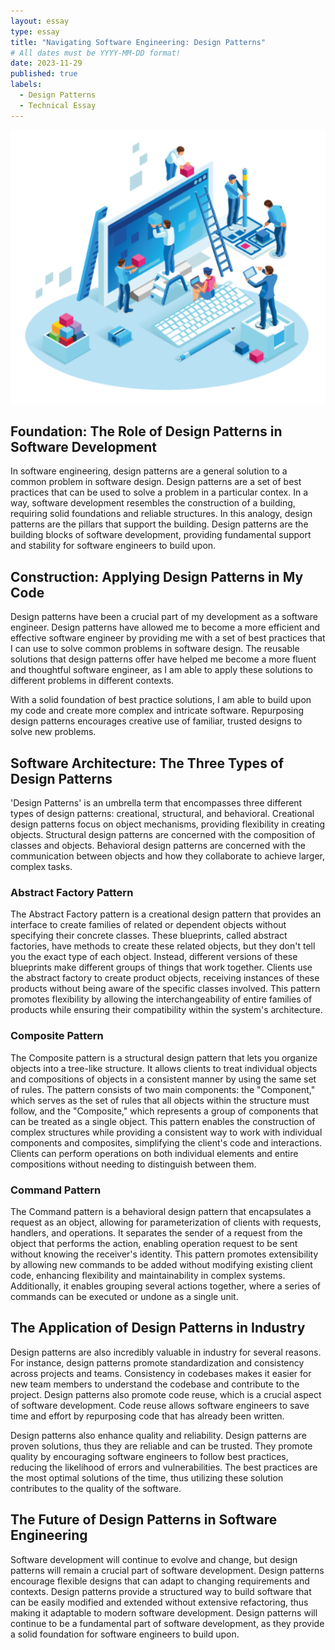 ```yaml
---
layout: essay
type: essay
title: "Navigating Software Engineering: Design Patterns"
# All dates must be YYYY-MM-DD format!
date: 2023-11-29
published: true
labels:
  - Design Patterns
  - Technical Essay
---
```

<img width="560" class="rounded float-start pe-4" src="../img/design-patterns/building-blocks.png" alt="image">

## Foundation: The Role of Design Patterns in Software Development

In software engineering, design patterns are a general solution to a common problem in software design. Design patterns are a set of best practices that can be used to solve a problem in a particular contex. In a way, software development resembles the construction of a building, requiring solid foundations and reliable structures. In this analogy, design patterns are the pillars that support the building. Design patterns are the building blocks of software development, providing fundamental support and stability for software engineers to build upon.

## Construction: Applying Design Patterns in My Code 

Design patterns have been a crucial part of my development as a software engineer. Design patterns have allowed me to become a more efficient and effective software engineer by providing me with a set of best practices that I can use to solve common problems in software design. The reusable solutions that design patterns offer have helped me become a more fluent and thoughtful software engineer, as I am able to apply these solutions to different problems in different contexts.

With a solid foundation of best practice solutions, I am able to build upon my code and create more complex and intricate software. Repurposing design patterns encourages creative use of familiar, trusted designs to solve new problems. 

## Software Architecture: The Three Types of Design Patterns

'Design Patterns' is an umbrella term that encompasses three different types of design patterns: creational, structural, and behavioral. Creational design patterns focus on object mechanisms, providing flexibility in creating objects. Structural design patterns are concerned with the composition of classes and objects. Behavioral design patterns are concerned with the communication between objects and how they collaborate to achieve larger, complex tasks.

### Abstract Factory Pattern

The Abstract Factory pattern is a creational design pattern that provides an interface to create families of related or dependent objects without specifying their concrete classes. These blueprints, called abstract factories, have methods to create these related objects, but they don't tell you the exact type of each object. Instead, different versions of these blueprints make different groups of things that work together. Clients use the abstract factory to create product objects, receiving instances of these products without being aware of the specific classes involved. This pattern promotes flexibility by allowing the interchangeability of entire families of products while ensuring their compatibility within the system's architecture.

### Composite Pattern

The Composite pattern is a structural design pattern that lets you organize objects into a tree-like structure. It allows clients to treat individual objects and compositions of objects in a consistent manner by using the same set of rules. The pattern consists of two main components: the "Component," which serves as the set of rules that all objects within the structure must follow, and the "Composite," which represents a group of components that can be treated as a single object. This pattern enables the construction of complex structures while providing a consistent way to work with individual components and composites, simplifying the client's code and interactions. Clients can perform operations on both individual elements and entire compositions without needing to distinguish between them.

### Command Pattern

The Command pattern is a behavioral design pattern that encapsulates a request as an object, allowing for parameterization of clients with requests, handlers, and operations. It separates the sender of a request from the object that performs the action, enabling operation request to be sent without knowing the receiver's identity. This pattern promotes extensibility by allowing new commands to be added without modifying existing client code, enhancing flexibility and maintainability in complex systems. Additionally, it enables grouping several actions together, where a series of commands can be executed or undone as a single unit.

## The Application of Design Patterns in Industry

Design patterns are also incredibly valuable in industry for several reasons. For instance, design patterns promote standardization and consistency across projects and teams. Consistency in codebases makes it easier for new team members to understand the codebase and contribute to the project. Design patterns also promote code reuse, which is a crucial aspect of software development. Code reuse allows software engineers to save time and effort by repurposing code that has already been written. 

Design patterns also enhance quality and reliability. Design patterns are proven solutions, thus they are reliable and can be trusted. They promote quality by encouraging software engineers to follow best practices, reducing the likelihood of errors and vulnerabilities. The best practices are the most optimal solutions of the time, thus utilizing these solution contributes to the quality of the software.

## The Future of Design Patterns in Software Engineering

Software development will continue to evolve and change, but design patterns will remain a crucial part of software development. Design patterns encourage flexible designs that can adapt to changing requirements and contexts. Design patterns provide a structured way to build software that can be easily modified and extended without extensive refactoring, thus making it adaptable to modern software development. Design patterns will continue to be a fundamental part of software development, as they provide a solid foundation for software engineers to build upon.